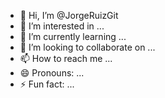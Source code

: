 - 👋 Hi, I’m @JorgeRuizGit
- 👀 I’m interested in ...
- 🌱 I’m currently learning ...
- 💞️ I’m looking to collaborate on ...
- 📫 How to reach me ...
- 😄 Pronouns: ...
- ⚡ Fun fact: ...

<!---
JorgeRuizGit/JorgeRuizGit is a ✨ special ✨ repository because its for a SQL Course I created to help people from 0 to and advanced level, it covers a series of skills for SQL that helped me through 1997 to the date to be a high level DEV and I hope it will gent new DEv's to get there.
You can click the Preview link to take a look at your changes.
--->
